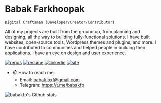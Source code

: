 # Babak Farkhoopak

`Digital Craftsman (Developer/Creator/Contributor)`

All of my projects are built from the ground up, from planning and designing, all the way to building fully-functional solutions. I have built websites, open-source tools, Wordpress themes and plugins, and more. I have contributed to communities and helped people in building their applications. I have an eye on design and user experience.

[![repos](https://custom-icon-badges.demolab.com/badge/-Repos-purple?style=for-the-badge&logoColor=white&logo=repo)](https://github.com/babakfp?tab=repositories&q=&type=public&language=&sort=stargazers)
[![resume](https://custom-icon-badges.demolab.com/badge/-Resume-gray?style=for-the-badge&logoColor=white&logo=file)](https://drive.google.com/file/d/1RbDh_g_JBFsBvEHs4mL1KvoeMJkJzbbD/view?usp=sharing)
[![linkedin](https://custom-icon-badges.demolab.com/badge/-Linkedin-gray?style=for-the-badge&logoColor=white&logo=linkedin)](https://www.linkedin.com/in/babakfp)
[![site](https://custom-icon-badges.demolab.com/badge/-Site-gray?style=for-the-badge&logoColor=white&logo=browser)](https://babakfp.ir)

- 📫 How to reach me:
  - Email: babak.bxf@gmail.com
  - Telegram: https://t.me/babakfp


![babakfp's Github stats](https://github-readme-stats.vercel.app/api?username=babakfp&show_icons=false&theme=cobalt&hide_title=true&border_radius=8&border_color=#75EDB2)
